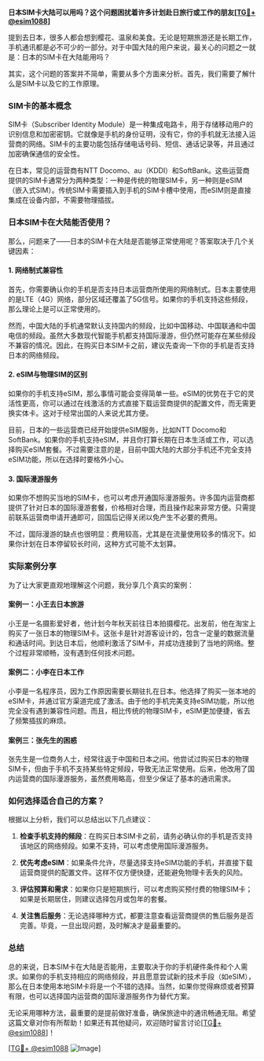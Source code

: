 **日本SIM卡大陆可以用吗？这个问题困扰着许多计划赴日旅行或工作的朋友[[TG💪+ @esim1088](https://t.me/s/esim1088)]**

提到去日本，很多人都会想到樱花、温泉和美食。无论是短期旅游还是长期工作，手机通讯都是必不可少的一部分。对于中国大陆的用户来说，最关心的问题之一就是：日本的SIM卡在大陆能用吗？

其实，这个问题的答案并不简单，需要从多个方面来分析。首先，我们需要了解什么是SIM卡以及它的工作原理。

### SIM卡的基本概念

SIM卡（Subscriber Identity Module）是一种集成电路卡，用于存储移动用户的识别信息和加密密钥。它就像是手机的身份证明，没有它，你的手机就无法接入运营商的网络。SIM卡的主要功能包括存储电话号码、短信、通话记录等，并且通过加密确保通信的安全性。

在日本，常见的运营商有NTT Docomo、au（KDDI）和SoftBank。这些运营商提供的SIM卡通常分为两种类型：一种是传统的物理SIM卡，另一种则是eSIM（嵌入式SIM）。传统SIM卡需要插入到手机的SIM卡槽中使用，而eSIM则是直接集成在设备内部，不需要物理插拔。

### 日本SIM卡在大陆能否使用？

那么，问题来了——日本的SIM卡在大陆是否能够正常使用呢？答案取决于几个关键因素：

#### 1. 网络制式兼容性

首先，你需要确认你的手机是否支持日本运营商所使用的网络制式。日本主要使用的是LTE（4G）网络，部分区域还覆盖了5G信号。如果你的手机支持这些频段，那么理论上是可以正常使用的。

然而，中国大陆的手机通常默认支持国内的频段，比如中国移动、中国联通和中国电信的频段。虽然大多数现代智能手机都支持国际漫游，但仍然可能存在某些频段不兼容的情况。因此，在购买日本SIM卡之前，建议先查询一下你的手机是否支持日本的网络频段。

#### 2. eSIM与物理SIM的区别

如果你的手机支持eSIM，那么事情可能会变得简单一些。eSIM的优势在于它的灵活性更高，你可以通过在线激活的方式直接下载运营商提供的配置文件，而无需更换实体卡。这对于经常出国的人来说尤其方便。

目前，日本的一些运营商已经开始提供eSIM服务，比如NTT Docomo和SoftBank。如果你的手机支持eSIM，并且你打算长期在日本生活或工作，可以选择购买eSIM套餐。不过需要注意的是，目前中国大陆的大部分手机还不完全支持eSIM功能，所以在选择时要格外小心。

#### 3. 国际漫游服务

如果你不想购买当地的SIM卡，也可以考虑开通国际漫游服务。许多国内运营商都提供了针对日本的国际漫游套餐，价格相对合理，而且操作起来非常方便。只需提前联系运营商申请开通即可，回国后记得关闭以免产生不必要的费用。

不过，国际漫游的缺点也很明显：费用较高，尤其是在流量使用较多的情况下。如果你计划在日本停留较长时间，这种方式可能不太划算。

### 实际案例分享

为了让大家更直观地理解这个问题，我分享几个真实的案例：

#### 案例一：小王去日本旅游

小王是一名摄影爱好者，他计划今年秋天前往日本拍摄樱花。出发前，他在淘宝上购买了一张日本的物理SIM卡。这张卡是针对游客设计的，包含一定量的数据流量和通话时间。到达日本后，他顺利激活了SIM卡，并成功连接到了当地的网络。整个过程非常顺畅，没有遇到任何技术问题。

#### 案例二：小李在日本工作

小李是一名程序员，因为工作原因需要长期驻扎在日本。他选择了购买一张本地的eSIM卡，并通过官方渠道完成了激活。由于他的手机完美支持eSIM功能，所以他完全没有遇到兼容性问题。而且，相比传统的物理SIM卡，eSIM更加便捷，省去了频繁插拔的麻烦。

#### 案例三：张先生的困惑

张先生是一位商务人士，经常往返于中国和日本之间。他尝试过购买日本的物理SIM卡，但由于手机不支持某些特定频段，导致无法正常使用。后来，他改用了国内运营商的国际漫游服务，虽然费用略高，但至少保证了基本的通讯需求。

### 如何选择适合自己的方案？

根据以上分析，我们可以总结出以下几点建议：

1. **检查手机支持的频段**：在购买日本SIM卡之前，请务必确认你的手机是否支持该地区的网络频段。如果不支持，可以考虑使用国际漫游服务。
   
2. **优先考虑eSIM**：如果条件允许，尽量选择支持eSIM功能的手机，并直接下载运营商提供的配置文件。这样不仅方便快捷，还能避免物理卡丢失的风险。

3. **评估预算和需求**：如果你只是短期旅行，可以考虑购买预付费的物理SIM卡；如果是长期居住，则建议选择包月或包年的套餐。

4. **关注售后服务**：无论选择哪种方式，都要注意查看运营商提供的售后服务是否完善。毕竟，一旦出现问题，及时解决才是最重要的。

### 总结

总的来说，日本SIM卡在大陆是否能用，主要取决于你的手机硬件条件和个人需求。如果你的手机支持相应的网络频段，并且愿意尝试新的技术手段（如eSIM），那么在日本使用本地SIM卡将是一个不错的选择。当然，如果你觉得麻烦或者预算有限，也可以选择国内运营商的国际漫游服务作为替代方案。

无论采用哪种方法，最重要的是提前做好准备，确保旅途中的通讯畅通无阻。希望这篇文章对你有所帮助！如果还有其他疑问，欢迎随时留言讨论[[TG💪+ @esim1088](https://t.me/s/esim1088)]！

[[TG💪+ @esim1088](https://t.me/s/esim1088) ![Image](https://i.postimg.cc/4NQfJmqS/Snipaste-2025-05-13-00-14-12.png)]